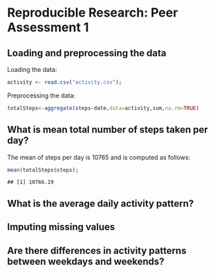 # Reproducible Research: Peer Assessment 1


## Loading and preprocessing the data
Loading the data:

```r
activity <- read.csv("activity.csv");
```

Preprocessing the data:

```r
totalSteps<-aggregate(steps~date,data=activity,sum,na.rm=TRUE)
```

## What is mean total number of steps taken per day?
The mean of steps per day is 10765 and is computed as follows:

```r
mean(totalSteps$steps);
```

```
## [1] 10766.19
```



## What is the average daily activity pattern?



## Imputing missing values



## Are there differences in activity patterns between weekdays and weekends?

